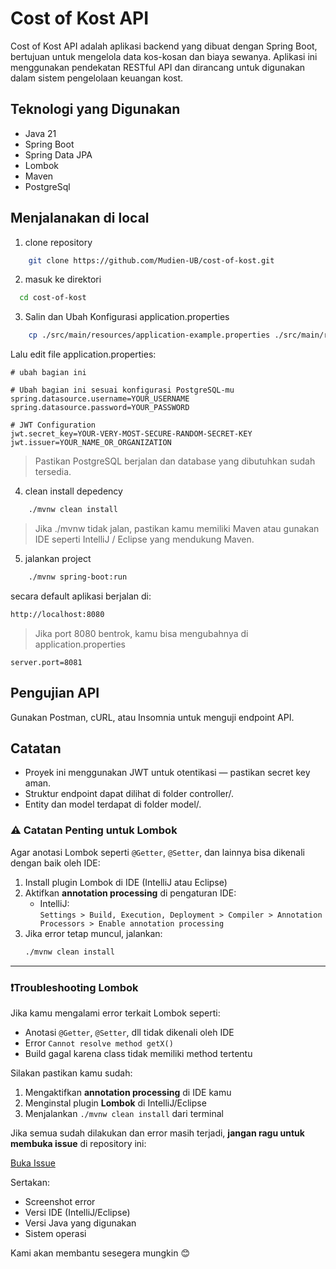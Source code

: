# Cost of Kost API

Cost of Kost API adalah aplikasi backend yang dibuat dengan Spring Boot, bertujuan untuk mengelola data kos-kosan dan biaya sewanya. Aplikasi ini menggunakan pendekatan RESTful API dan dirancang untuk digunakan dalam sistem pengelolaan keuangan kost.

## Teknologi yang Digunakan
 - Java 21
 - Spring Boot 
 - Spring Data JPA 
 - Lombok 
 - Maven
 - PostgreSql

## Menjalanakan di local

1. clone repository
```bash
    git clone https://github.com/Mudien-UB/cost-of-kost.git
```
2. masuk ke direktori
```bash
  cd cost-of-kost 
```
3. Salin dan Ubah Konfigurasi application.properties

```bash 
    cp ./src/main/resources/application-example.properties ./src/main/resources/application.properties
```

Lalu edit file application.properties:
```properties
# ubah bagian ini

# Ubah bagian ini sesuai konfigurasi PostgreSQL-mu
spring.datasource.username=YOUR_USERNAME
spring.datasource.password=YOUR_PASSWORD

# JWT Configuration
jwt.secret_key=YOUR-VERY-MOST-SECURE-RANDOM-SECRET-KEY
jwt.issuer=YOUR_NAME_OR_ORGANIZATION

```
> Pastikan PostgreSQL berjalan dan database yang dibutuhkan sudah tersedia.

4. clean install depedency

```bash
    ./mvnw clean install
```

> Jika ./mvnw tidak jalan, pastikan kamu memiliki Maven atau gunakan IDE seperti IntelliJ / Eclipse yang mendukung Maven.

5. jalankan project

```bash
    ./mvnw spring-boot:run
```

secara default aplikasi berjalan di:

```markdown
http://localhost:8080
```

> Jika port 8080 bentrok, kamu bisa mengubahnya di application.properties
```properties
server.port=8081

```

## Pengujian API

Gunakan Postman, cURL, atau Insomnia untuk menguji endpoint API.

##  Catatan
- Proyek ini menggunakan JWT untuk otentikasi — pastikan secret key aman. 
- Struktur endpoint dapat dilihat di folder controller/. 
- Entity dan model terdapat di folder model/.

### ⚠️ Catatan Penting untuk Lombok

Agar anotasi Lombok seperti `@Getter`, `@Setter`, dan lainnya bisa dikenali dengan baik oleh IDE:

1. Install plugin Lombok di IDE (IntelliJ atau Eclipse)
2. Aktifkan **annotation processing** di pengaturan IDE:
    - IntelliJ:  
      `Settings > Build, Execution, Deployment > Compiler > Annotation Processors > Enable annotation processing`
3. Jika error tetap muncul, jalankan:
   ```bash
   ./mvnw clean install

---

### ❗️Troubleshooting Lombok

Jika kamu mengalami error terkait Lombok seperti:

- Anotasi `@Getter`, `@Setter`, dll tidak dikenali oleh IDE
- Error `Cannot resolve method getX()`
- Build gagal karena class tidak memiliki method tertentu

Silakan pastikan kamu sudah:

1. Mengaktifkan **annotation processing** di IDE kamu
2. Menginstal plugin **Lombok** di IntelliJ/Eclipse
3. Menjalankan `./mvnw clean install` dari terminal

Jika semua sudah dilakukan dan error masih terjadi, **jangan ragu untuk membuka issue** di repository ini:

 [Buka Issue](https://github.com/Mudien-UB/cost-of-kost-api/issues)

Sertakan:
- Screenshot error
- Versi IDE (IntelliJ/Eclipse)
- Versi Java yang digunakan
- Sistem operasi

Kami akan membantu sesegera mungkin 😊

